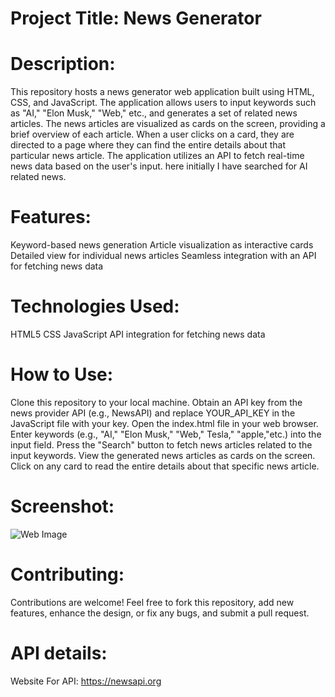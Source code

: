 # Project Title: News Generator

# Description:
This repository hosts a news generator web application built using HTML, CSS, and JavaScript. The application allows users to input keywords such as "AI," "Elon Musk," "Web," etc., and generates a set of related news articles. The news articles are visualized as cards on the screen, providing a brief overview of each article. When a user clicks on a card, they are directed to a page where they can find the entire details about that particular news article. The application utilizes an API to fetch real-time news data based on the user's input. here initially I have searched for AI related news.

# Features:

Keyword-based news generation
Article visualization as interactive cards
Detailed view for individual news articles
Seamless integration with an API for fetching news data
# Technologies Used:

HTML5
CSS
JavaScript
API integration for fetching news data
# How to Use:

Clone this repository to your local machine.
Obtain an API key from the news provider API (e.g., NewsAPI) and replace YOUR_API_KEY in the JavaScript file with your key.
Open the index.html file in your web browser.
Enter keywords (e.g., "AI," "Elon Musk," "Web," Tesla," "apple,"etc.) into the input field.
Press the "Search" button to fetch news articles related to the input keywords.
View the generated news articles as cards on the screen.
Click on any card to read the entire details about that specific news article.
# Screenshot:
![Web Image]("getNews.png")


# Contributing:
Contributions are welcome! Feel free to fork this repository, add new features, enhance the design, or fix any bugs, and submit a pull request.

# API details:

Website For API: https://newsapi.org
